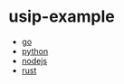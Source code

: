 # usip-example

- [go](./go-usip/README.md)
- [python](./python-usip/README.md)
- [nodejs](./nodejs-usip/)
- [rust](./rust-usip/)